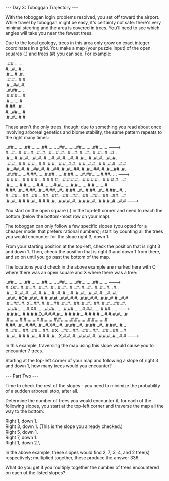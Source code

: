 \--- Day 3: Toboggan Trajectory ---

With the toboggan login problems resolved, you set off toward the airport. While travel by toboggan might be easy, it's certainly not safe: there's very minimal steering and the area is covered in trees. You'll need to see which angles will take you near the fewest trees.

Due to the local geology, trees in this area only grow on exact integer coordinates in a grid. You make a map (your puzzle input) of the open squares (.) and trees (#) you can see. For example:

..##.......\
#...#...#..\
.#....#..#.\
..#.#...#.#\
.#...##..#.\
..#.##.....\
.#.#.#....#\
.#........#\
#.##...#...\
#...##....#\
.#..#...#.#

These aren't the only trees, though; due to something you read about once involving arboreal genetics and biome stability, the same pattern repeats to the right many times:

..##.........##.........##.........##.........##.........##.......  --->\
#...#...#..#...#...#..#...#...#..#...#...#..#...#...#..#...#...#..\
.#....#..#..#....#..#..#....#..#..#....#..#..#....#..#..#....#..#.\
..#.#...#.#..#.#...#.#..#.#...#.#..#.#...#.#..#.#...#.#..#.#...#.#\
.#...##..#..#...##..#..#...##..#..#...##..#..#...##..#..#...##..#.\
..#.##.......#.##.......#.##.......#.##.......#.##.......#.##.....  --->\
.#.#.#....#.#.#.#....#.#.#.#....#.#.#.#....#.#.#.#....#.#.#.#....#\
.#........#.#........#.#........#.#........#.#........#.#........#\
#.##...#...#.##...#...#.##...#...#.##...#...#.##...#...#.##...#...\
#...##....##...##....##...##....##...##....##...##....##...##....#\
.#..#...#.#.#..#...#.#.#..#...#.#.#..#...#.#.#..#...#.#.#..#...#.#  --->

You start on the open square (.) in the top-left corner and need to reach the bottom (below the bottom-most row on your map).

The toboggan can only follow a few specific slopes (you opted for a cheaper model that prefers rational numbers); start by counting all the trees you would encounter for the slope right 3, down 1:

From your starting position at the top-left, check the position that is right 3 and down 1. Then, check the position that is right 3 and down 1 from there, and so on until you go past the bottom of the map.

The locations you'd check in the above example are marked here with O where there was an open square and X where there was a tree:

..##.........##.........##.........##.........##.........##.......  --->\
#..O#...#..#...#...#..#...#...#..#...#...#..#...#...#..#...#...#..\
.#....X..#..#....#..#..#....#..#..#....#..#..#....#..#..#....#..#.\
..#.#...#O#..#.#...#.#..#.#...#.#..#.#...#.#..#.#...#.#..#.#...#.#\
.#...##..#..X...##..#..#...##..#..#...##..#..#...##..#..#...##..#.\
..#.##.......#.X#.......#.##.......#.##.......#.##.......#.##.....  --->\
.#.#.#....#.#.#.#.O..#.#.#.#....#.#.#.#....#.#.#.#....#.#.#.#....#\
.#........#.#........X.#........#.#........#.#........#.#........#\
#.##...#...#.##...#...#.X#...#...#.##...#...#.##...#...#.##...#...\
#...##....##...##....##...#X....##...##....##...##....##...##....#\
.#..#...#.#.#..#...#.#.#..#...X.#.#..#...#.#.#..#...#.#.#..#...#.#  --->

In this example, traversing the map using this slope would cause you to encounter 7 trees.

Starting at the top-left corner of your map and following a slope of right 3 and down 1, how many trees would you encounter?

\--- Part Two ---

Time to check the rest of the slopes - you need to minimize the probability of a sudden arboreal stop, after all.

Determine the number of trees you would encounter if, for each of the following slopes, you start at the top-left corner and traverse the map all the way to the bottom:

Right 1, down 1.\
Right 3, down 1. (This is the slope you already checked.)\
Right 5, down 1.\
Right 7, down 1.\
Right 1, down 2.\

In the above example, these slopes would find 2, 7, 3, 4, and 2 tree(s) respectively; multiplied together, these produce the answer 336.

What do you get if you multiply together the number of trees encountered on each of the listed slopes?
